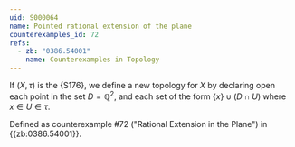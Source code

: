 ```yaml
---
uid: S000064
name: Pointed rational extension of the plane
counterexamples_id: 72
refs:
  - zb: "0386.54001"
    name: Counterexamples in Topology
---
```

If $(X,\tau)$ is the {S176}, we define a new topology for $X$ by declaring open each point in the set $D = \mathbb Q^2$, and each set of the form $\{x\} \cup (D \cap U)$ where $x \in U \in \tau$.

Defined as counterexample #72 ("Rational Extension in the Plane")
in {{zb:0386.54001}}.
